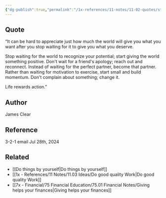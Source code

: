 ```yaml
---
{"dg-publish":true,"permalink":"/1x-references/11-notes/11-02-quotes/stop-waiting-for-the-world-to-recognize-your-potential-start-giving-the-world-something-positive-james-clear/","title":"Stop waiting for the world to recognize your potential - start giving the world something positive - James Clear","created":"2024-07-28T22:19:28.201+03:00","updated":"2024-07-29T06:14:48.329+03:00"}
---
```



## Quote
“It can be hard to appreciate just how much the world will give you what you want after you stop waiting for it to give you what you deserve.

Stop waiting for the world to recognize your potential; start giving the world something positive. Don't wait for a friend's apology; reach out and reconnect. Instead of waiting for the perfect partner, become that partner. Rather than waiting for motivation to exercise, start small and build momentum. Don't complain about something; change it.

Life rewards action.”

## Author
James Clear

## Reference
3-2-1 email Jul 28th, 2024

## Related
- [[Do things by yourself\|Do things by yourself]]
- [[1x - References/11 Notes/11.03 Ideas/Do good quality Work\|Do good quality Work]]
- [[7x - Financial/75 Financial Education/75.01 Financial Notes/Giving helps your finances\|Giving helps your finances]]
